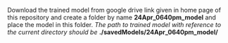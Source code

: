 Download the trained model from google drive link given in home page of this repository and create a folder by name **24Apr_0640pm_model** and place the model in this folder. 
*The path to trained model with reference to the current directory should be* **./savedModels/24Apr_0640pm_model/**

